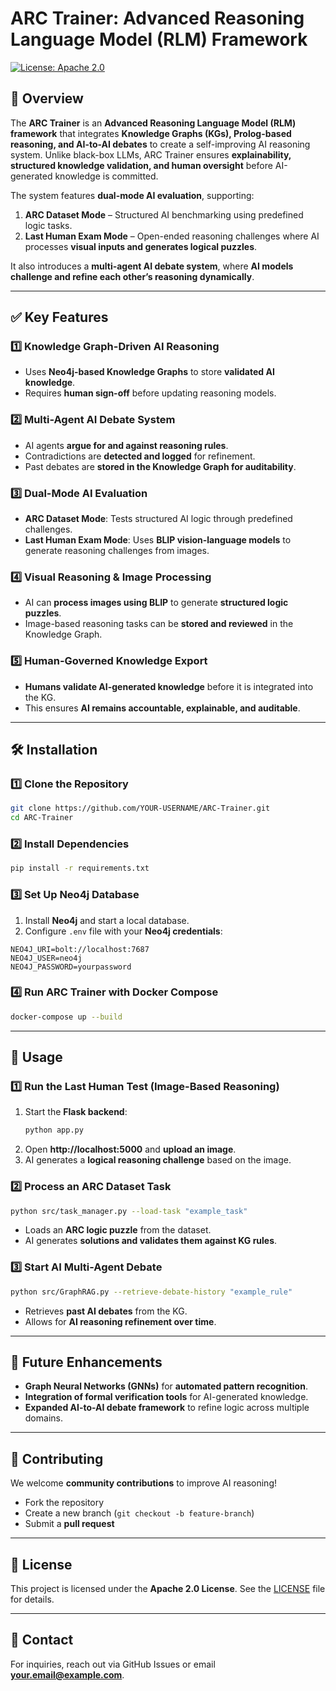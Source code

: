 # ARC Trainer: Advanced Reasoning Language Model (RLM) Framework

[![License: Apache 2.0](https://img.shields.io/badge/License-Apache%202.0-blue.svg)](LICENSE)

## 📌 Overview
The **ARC Trainer** is an **Advanced Reasoning Language Model (RLM) framework** that integrates **Knowledge Graphs (KGs), Prolog-based reasoning, and AI-to-AI debates** to create a self-improving AI reasoning system. Unlike black-box LLMs, ARC Trainer ensures **explainability, structured knowledge validation, and human oversight** before AI-generated knowledge is committed.

The system features **dual-mode AI evaluation**, supporting:
1. **ARC Dataset Mode** – Structured AI benchmarking using predefined logic tasks.
2. **Last Human Exam Mode** – Open-ended reasoning challenges where AI processes **visual inputs and generates logical puzzles**.

It also introduces a **multi-agent AI debate system**, where **AI models challenge and refine each other’s reasoning dynamically**.

---

## ✅ Key Features

### **1️⃣ Knowledge Graph-Driven AI Reasoning**
- Uses **Neo4j-based Knowledge Graphs** to store **validated AI knowledge**.
- Requires **human sign-off** before updating reasoning models.

### **2️⃣ Multi-Agent AI Debate System**
- AI agents **argue for and against reasoning rules**.
- Contradictions are **detected and logged** for refinement.
- Past debates are **stored in the Knowledge Graph for auditability**.

### **3️⃣ Dual-Mode AI Evaluation**
- **ARC Dataset Mode**: Tests structured AI logic through predefined challenges.
- **Last Human Exam Mode**: Uses **BLIP vision-language models** to generate reasoning challenges from images.

### **4️⃣ Visual Reasoning & Image Processing**
- AI can **process images using BLIP** to generate **structured logic puzzles**.
- Image-based reasoning tasks can be **stored and reviewed** in the Knowledge Graph.

### **5️⃣ Human-Governed Knowledge Export**
- **Humans validate AI-generated knowledge** before it is integrated into the KG.
- This ensures **AI remains accountable, explainable, and auditable**.

---

## 🛠 Installation

### **1️⃣ Clone the Repository**
```bash
git clone https://github.com/YOUR-USERNAME/ARC-Trainer.git
cd ARC-Trainer
```

### **2️⃣ Install Dependencies**
```bash
pip install -r requirements.txt
```

### **3️⃣ Set Up Neo4j Database**
1. Install **Neo4j** and start a local database.
2. Configure `.env` file with your **Neo4j credentials**:
```plaintext
NEO4J_URI=bolt://localhost:7687
NEO4J_USER=neo4j
NEO4J_PASSWORD=yourpassword
```

### **4️⃣ Run ARC Trainer with Docker Compose**
```bash
docker-compose up --build
```

---

## 📌 Usage

### **1️⃣ Run the Last Human Test (Image-Based Reasoning)**
1. Start the **Flask backend**:
   ```bash
   python app.py
   ```
2. Open **http://localhost:5000** and **upload an image**.
3. AI generates a **logical reasoning challenge** based on the image.

### **2️⃣ Process an ARC Dataset Task**
```bash
python src/task_manager.py --load-task "example_task"
```
- Loads an **ARC logic puzzle** from the dataset.
- AI generates **solutions and validates them against KG rules**.

### **3️⃣ Start AI Multi-Agent Debate**
```bash
python src/GraphRAG.py --retrieve-debate-history "example_rule"
```
- Retrieves **past AI debates** from the KG.
- Allows for **AI reasoning refinement over time**.

---

## 🚀 Future Enhancements
- **Graph Neural Networks (GNNs)** for **automated pattern recognition**.
- **Integration of formal verification tools** for AI-generated knowledge.
- **Expanded AI-to-AI debate framework** to refine logic across multiple domains.

---

## 🤝 Contributing
We welcome **community contributions** to improve AI reasoning!  
- Fork the repository  
- Create a new branch (`git checkout -b feature-branch`)  
- Submit a **pull request**  

---

## 📜 License
This project is licensed under the **Apache 2.0 License**. See the [LICENSE](LICENSE) file for details.

---

## 📧 Contact
For inquiries, reach out via GitHub Issues or email **your.email@example.com**.
